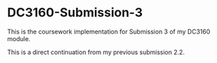 # DC3160-Submission-3
This is the coursework implementation for Submission 3 of my DC3160 module. 

This is a direct continuation from my previous submission 2.2. 
